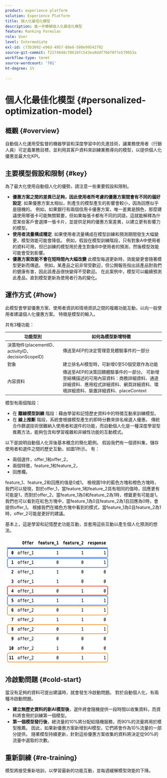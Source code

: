```yaml
---
product: experience platform
solution: Experience Platform
title: 個人化最佳化模型
description: 進一步瞭解個人化最佳化模型
feature: Ranking Formulas
role: User
level: Intermediate
exl-id: c73b3092-e96d-4957-88e6-500e99542782
source-git-commit: f2174848c70610fc543ea9ddf766f0f7e579053a
workflow-type: tm+mt
source-wordcount: '781'
ht-degree: 1%

---
```


# 個人化最佳化模型 {#personalized-optimization-model}

## 概觀 {#overview}

自動個人化運用受監督的機器學習和深度學習中的先進技術，讓業務使用者（行銷人員）可定義業務目標，並利用其客戶資料來訓練業務導向的模型，以提供個人化優惠並最大化KPI。

## 主要模型假設和限制 {#key}

為了最大化使用自動個人化的優勢，請注意一些重要假設和限制。

* **優惠方案之間的差異已足夠，因此使用者所考慮的優惠方案間會有不同的偏好設定**. 如果優惠方案太相似，則產生的模型產生的影響會較小，因為回應似乎是隨機的。
例如，如果銀行有兩個信用卡優惠方案，唯一差異是顏色，那麼建議使用哪張卡可能無關緊要，但如果每張卡都有不同的詞語，這就能解釋為什麼某些客戶會選擇一張卡片，並提供足夠的優惠方案差異，以建立更有影響力的模型。
* **使用者流量構成穩定**. 如果使用者流量構成在模型訓練和預測期間發生大幅變更，模型效能可能會降低。 例如，假設在模型訓練階段，只有對象A中使用者的資料可用，但已訓練的模型用於產生對象B中使用者的預測，然後模型效能可能會受到影響。
* **優惠方案效能不會在短時間內大幅改變** 此模型每週更新時，效能變更會隨著模型更新而傳遞。 例如，某產品之前非常受歡迎，但公開報告指出該產品對我們的健康有害，因此該產品很快變得不受歡迎。 在此案例中，模型可以繼續預測此產品，直到模型更新為使用者行為的變化。

## 運作方式 {#how}

此模型會學習優惠方案、使用者資訊和情境資訊之間的複雜功能互動，以向一般使用者建議個人化優惠方案。 特徵是模型的輸入。

共有3種功能：

| 功能型別 | 如何為模型新增特徵 |
|--------------|----------------------------|
| 決策物件(placementID、activityID、decisionScopeID) | 傳送至AEP的決定管理意見體驗事件的一部分 |
| 對象 | 建立排名AI模型時，可新增0至50個受眾作為功能 |
| 內容資料 | 傳送至AEP的決策回饋體驗事件的一部分。 可新增至結構描述的可用內容資料：商務詳細資料、通道詳細資料、應用程式詳細資料、網頁詳細資料、環境詳細資料、裝置詳細資料、placeContext |

模型有兩個階段：

* 在 **離線模型訓練** 階段：藉由學習和記憶歷史資料中的特徵互動來訓練模型。
* 在 **線上推斷** 階段，系統會根據模型產生的即時分數來排名候選人優惠。 傳統合作篩選技術很難納入使用者和選件的功能，而自動個人化是一種深度學習型推薦方法，能夠包含和學習複雜和非線性功能的互動模式。

以下是說明自動個人化背後基本概念的簡化範例。 假設我們有一個資料集，儲存使用者和選件之間的歷史互動，如圖1所示。 有：
* 兩個選件，offer_1和offer_2，
* 兩個特徵，feature_1和feature_2，
* 回應欄。

feature_1、feature_2和回應的值是0或1。 檢視圖1中的藍色方塊和橙色方塊時，我們可以發現，對於offer_1，當feature_1和feature_2具有相同的值時，回應更有可能是1，而對於offer_2，當feature_1為0和feature_2為1時，標籤更有可能是1。 我們也可以看到在紅色方塊中，當feature_1為0且feature_2為1且回應為0時，會提供offer_1。 根據我們在橘色方塊中看到的模式，當feature_1為0且feature_2為1時，offer_2可能是更好的建議。

基本上，這是學習和記憶歷史功能互動，並套用這些互動以產生個人化預測的想法。

![](../assets/perso-ranking-schema.png)

## 冷啟動問題 {#cold-start}

當沒有足夠的資料可提出建議時，就會發生冷啟動問題。 對於自動個人化，有兩種冷啟動問題。

* **建立無歷史資料的新AI模型後**，選件將會隨機提供一段時間以收集資料，而資料將會用於訓練第一個模型。
* **第一個模型發行後**，總流量的10%將分配給隨機服務，而90%的流量將用於模型推薦。 因此，如果新優惠方案新增到AI模型，它們將會作為10%流量的一部分提供。 隨著模型持續更新，針對這些優惠方案收集的資料將決定從90%的流量中選取的次數。

## 重新訓練 {#re-training}

模型將接受重新培訓，以學習最新的功能互動，並每週緩解模型效能的下降。
